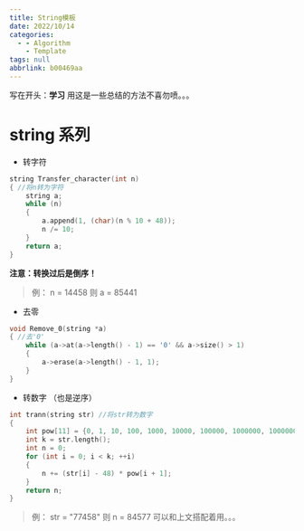 ```yaml
---
title: String模板
date: 2022/10/14
categories:
  - - Algorithm
    - Template
tags: null
abbrlink: b00469aa
---
```



写在开头：**学习** 用这是一些总结的方法不喜勿喷。。。

# string 系列 
- 转字符
```cpp
string Transfer_character(int n)
{ //将n转为字符
	string a;
	while (n)
	{
		a.append(1, (char)(n % 10 + 48));
		n /= 10;
	}
	return a;
}
```

**注意：转换过后是倒序！**  
>例： n = 14458 则 a = 85441

- 去零
```cpp
void Remove_0(string *a)
{ //去'0'
	while (a->at(a->length() - 1) == '0' && a->size() > 1)
	{
		a->erase(a->length() - 1, 1);
	}
}
```

- 转数字 （也是逆序）
```cpp
int trann(string str) //将str转为数字
{
	int pow[11] = {0, 1, 10, 100, 1000, 10000, 100000, 1000000, 10000000, 100000000, 1000000000}; //用以更快的算幂次
	int k = str.length();
	int n = 0;
	for (int i = 0; i < k; ++i)
	{
		n += (str[i] - 48) * pow[i + 1];
	}
	return n;
}
```

>例： str = "77458" 则 n = 84577 可以和上文搭配着用。。。



